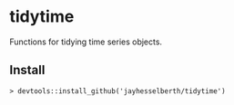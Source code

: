 tidytime
========

Functions for tidying time series objects.

Install
-------

    > devtools::install_github('jayhesselberth/tidytime')
